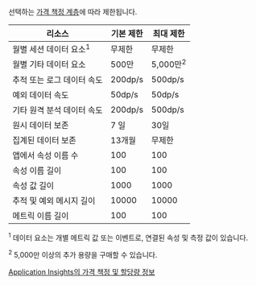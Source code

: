  선택하는 [가격 책정 계층](https://azure.microsoft.com/pricing/details/application-insights/)에 따라 제한됩니다.

**리소스** | **기본 제한** | **최대 제한**
-------- | ------------- | -------------
월별 세션 데이터 요소<sup>1</sup> | 무제한 | 무제한
월별 기타 데이터 요소 | 500만 | 5,000만<sup>2</sup>
추적 또는 로그 데이터 속도 | 200dp/s | 500dp/s
예외 데이터 속도 | 50dp/s | 50dp/s
기타 원격 분석 데이터 속도 | 200dp/s | 500dp/s
원시 데이터 보존 |7 일| 30일
집계된 데이터 보존 | 13개월 | 무제한
앱에서 속성 이름 수 | 100 | 100
속성 이름 길이 | 100 | 100
속성 값 길이 | 1000 | 1000
추적 및 예외 메시지 길이 | 10000 | 10000
메트릭 이름 길이 | 100 | 100

<sup>1</sup> 데이터 요소는 개별 메트릭 값 또는 이벤트로, 연결된 속성 및 측정 값이 있습니다.

<sup>2</sup> 5,000만 이상의 추가 용량을 구매할 수 있습니다.
 
[Application Insights의 가격 책정 및 할당량 정보](app-insights-pricing.md)

<!---HONumber=AcomDC_0128_2016-->